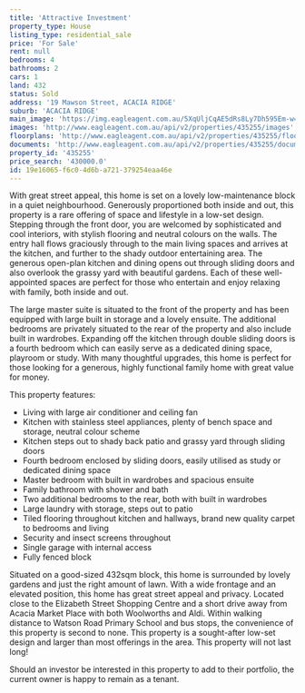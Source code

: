 ```yaml
---
title: 'Attractive Investment'
property_type: House
listing_type: residential_sale
price: 'For Sale'
rent: null
bedrooms: 4
bathrooms: 2
cars: 1
land: 432
status: Sold
address: '19 Mawson Street, ACACIA RIDGE'
suburb: 'ACACIA RIDGE'
main_image: 'https://img.eagleagent.com.au/5XqUljCqAE5dRs8Ly7Dh595Em-w=/1280x854/smart/https://s3-us-west-2.amazonaws.com/eagleagent-orig/images/6822299/129689206-image-M.jpg'
images: 'http://www.eagleagent.com.au/api/v2/properties/435255/images'
floorplans: 'http://www.eagleagent.com.au/api/v2/properties/435255/floorplans'
documents: 'http://www.eagleagent.com.au/api/v2/properties/435255/documents'
property_id: '435255'
price_search: '430000.0'
id: 19e16065-f6c0-4d6b-a721-379254eaa46e
---
```

With great street appeal, this home is set on a lovely low-maintenance block in a quiet neighbourhood. Generously proportioned both inside and out, this property is a rare offering of space and lifestyle in a low-set design. Stepping through the front door, you are welcomed by sophisticated and cool interiors, with stylish flooring and neutral colours on the walls. The entry hall flows graciously through to the main living spaces and arrives at the kitchen, and further to the shady outdoor entertaining area. The generous open-plan kitchen and dining opens out through sliding doors and also overlook the grassy yard with beautiful gardens. Each of these well-appointed spaces are perfect for those who entertain and enjoy relaxing with family, both inside and out.

The large master suite is situated to the front of the property and has been equipped with large built in storage and a lovely ensuite. The additional bedrooms are privately situated to the rear of the property and also include built in wardrobes. Expanding off the kitchen through double sliding doors is a fourth bedroom which can easily serve as a dedicated dining space, playroom or study. With many thoughtful upgrades, this home is perfect for those looking for a generous, highly functional family home with great value for money.

This property features:

*  Living with large air conditioner and ceiling fan
*  Kitchen with stainless steel appliances, plenty of bench space and storage, neutral colour scheme
*  Kitchen steps out to shady back patio and grassy yard through sliding doors
*  Fourth bedroom enclosed by sliding doors, easily utilised as study or dedicated dining space
*  Master bedroom with built in wardrobes and spacious ensuite
*  Family bathroom with shower and bath
*  Two additional bedrooms to the rear, both with built in wardrobes
*  Large laundry with storage, steps out to patio
*  Tiled flooring throughout kitchen and hallways, brand new quality carpet to bedrooms and living
*  Security and insect screens throughout
*  Single garage with internal access
*  Fully fenced block

Situated on a good-sized 432sqm block, this home is surrounded by lovely gardens and just the right amount of lawn. With a wide frontage and an elevated position, this home has great street appeal and privacy. Located close to the Elizabeth Street Shopping Centre and a short drive away from Acacia Market Place with both Woolworths and Aldi. Within walking distance to Watson Road Primary School and bus stops, the convenience of this property is second to none. This property is a sought-after low-set design and larger than most offerings in the area. This property will not last long!

Should an investor be interested in this property to add to their portfolio, the current owner is happy to remain as a tenant.